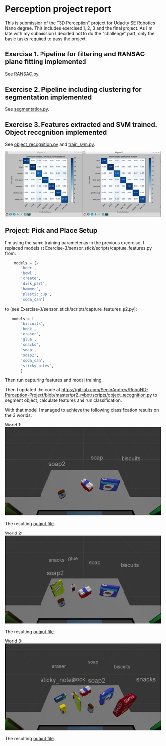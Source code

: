 # Perception project report

This is submission of the "3D Perception" project for Udacity SE Robotics Nano degree. This includes exercised 1, 2, 3 and the final project. As I'm late with my submission I decided not to do the "challenge" part, only the basic tasks required to pass the project. 

## Exercise 1. Pipeline for filtering and RANSAC plane fitting implemented
See [RANSAC.py](https://github.com/SeninAndrew/RoboND-Perception-Project/blob/master/Exercise-1/RANSAC.py).

## Exercise 2. Pipeline including clustering for segmentation implemented
See [segmentation.py](https://github.com/SeninAndrew/RoboND-Perception-Project/blob/master/Exercise-2/sensor_stick/scripts/segmentation.py).

## Exercise 3. Features extracted and SVM trained. Object recognition implemented
See [object_recognition.py](https://github.com/SeninAndrew/RoboND-Perception-Project/blob/master/Exercise-3/sensor_stick/scripts/object_recognition.py) and [train_svm.py](https://github.com/SeninAndrew/RoboND-Perception-Project/blob/master/Exercise-3/sensor_stick/scripts/train_svm.py).

![Example 3 confusion matrix](https://github.com/SeninAndrew/RoboND-Perception-Project/blob/master/imgs/Example3_confusion.png)

## Project: Pick and Place Setup

I'm using the same training parameter as in the previous excercise. I replaced models at Exercise-3/sensor_stick/scripts/capture_features.py from:

```python
    models = [\
       'beer',
       'bowl',
       'create',
       'disk_part',
       'hammer',
       'plastic_cup',
       'soda_can']
```
         
to (see Exercise-3/sensor_stick/scripts/capture_features_p2.py): 

```python
   models = [
       'biscuits',
       'book',
       'eraser',
       'glue',
       'snacks',
       'soap',
       'soap2',
       'soda_can',
       'sticky_notes',
       ]
```

Then run capturing features and model training. 

Then I updated the code at https://github.com/SeninAndrew/RoboND-Perception-Project/blob/master/pr2_robot/scripts/object_recognition.py to segment object, calculate features and run classification. 

With that model I managed to achieve the following classification results on the 3 worlds:

World 1:
![World 1 image](https://github.com/SeninAndrew/RoboND-Perception-Project/blob/master/imgs/project_1.png)

The resulting [output file](https://github.com/SeninAndrew/RoboND-Perception-Project/blob/master/pr2_robot/scripts/output_1.yaml).

World 2:
![World 2 image](https://github.com/SeninAndrew/RoboND-Perception-Project/blob/master/imgs/project_2.png)

The resulting [output file](https://github.com/SeninAndrew/RoboND-Perception-Project/blob/master/pr2_robot/scripts/output_2.yaml).

World 3:
![World 3 image](https://github.com/SeninAndrew/RoboND-Perception-Project/blob/master/imgs/project_3.png)

The resulting [output file](https://github.com/SeninAndrew/RoboND-Perception-Project/blob/master/pr2_robot/scripts/output_3.yaml).
